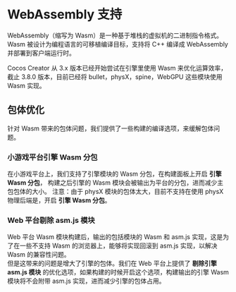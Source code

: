 # WebAssembly 支持

WebAssembly（缩写为 Wasm）是一种基于堆栈的虚拟机的二进制指令格式。 Wasm 被设计为编程语言的可移植编译目标，支持将 C++ 编译成 WebAssembly 并部署到客户端运行时。

Cocos Creator 从 3.x 版本已经开始尝试在引擎里使用 Wasm 来优化运算效率，截止 3.8.0 版本，目前已经将 bullet，physX，spine，WebGPU 这些模块使用 Wasm 实现。

## 包体优化

针对 Wasm 带来的包体问题，我们提供了一些构建的编译选项，来缓解包体问题。

### 小游戏平台引擎 Wasm 分包

在小游戏平台上，我们支持了引擎模块的 Wasm 分包，在构建面板上开启 **引擎 Wasm 分包**， 构建之后引擎的 Wasm 模块会被输出为平台的分包，进而减少主包包体的大小。
注意：由于 physX 模块的包体太大，目前不支持在使用 physX 物理后端是，开启 **引擎 Wasm 分包**。

### Web 平台剔除 asm.js 模块

Web 平台 Wasm 模块构建后，输出的包括模块的 Wasm 和 asm.js 实现，这是为了在一些不支持 Wasm 的浏览器上，能够将实现回滚到 asm.js 实现，以解决 Wasm 的兼容性问题。  
但是这带来的问题是增大了引擎的包体。我们在 Web 平台上提供了 **剔除引擎 asm.js 模块** 的优化选项，如果构建的时候开启这个选项，构建输出的引擎 Wasm 模块将不会附带 asm.js 实现，进而减少引擎的包体占用。

